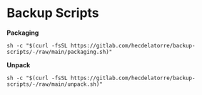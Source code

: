 # Backup Scripts

**Packaging**

```shell
sh -c "$(curl -fsSL https://gitlab.com/hecdelatorre/backup-scripts/-/raw/main/packaging.sh)"
```

**Unpack**

```shell
sh -c "$(curl -fsSL https://gitlab.com/hecdelatorre/backup-scripts/-/raw/main/unpack.sh)"
```
